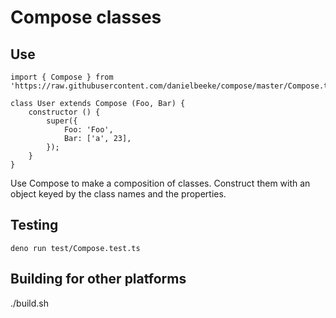 # Compose classes

## Use

```
import { Compose } from 'https://raw.githubusercontent.com/danielbeeke/compose/master/Compose.ts';

class User extends Compose (Foo, Bar) {
    constructor () {
        super({
            Foo: 'Foo',
            Bar: ['a', 23],
        });
    }
}
```

Use Compose to make a composition of classes. Construct them with an object keyed by the class names and the properties.

## Testing

```
deno run test/Compose.test.ts
```

## Building for other platforms

./build.sh
